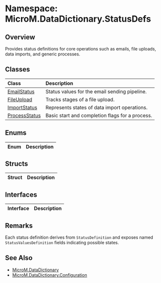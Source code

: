 # Namespace: MicroM.DataDictionary.StatusDefs
## Overview
Provides status definitions for core operations such as emails, file uploads, data imports, and generic processes.

## Classes
| Class | Description |
|:------------|:-------------|
| [EmailStatus](EmailStatus/index.md) | Status values for the email sending pipeline. |
| [FileUpload](FileUpload/index.md) | Tracks stages of a file upload. |
| [ImportStatus](ImportStatus/index.md) | Represents states of data import operations. |
| [ProcessStatus](ProcessStatus/index.md) | Basic start and completion flags for a process. |

## Enums
| Enum | Description |
|:------------|:-------------|

## Structs
| Struct | Description |
|:------------|:-------------|

## Interfaces
| Interface | Description |
|:------------|:-------------|

## Remarks
Each status definition derives from `StatusDefinition` and exposes named `StatusValuesDefinition` fields indicating possible states.

## See Also
- [MicroM.DataDictionary](../MicroM.DataDictionary/index.md)
- [MicroM.DataDictionary.Configuration](../MicroM.DataDictionary.Configuration/index.md)
